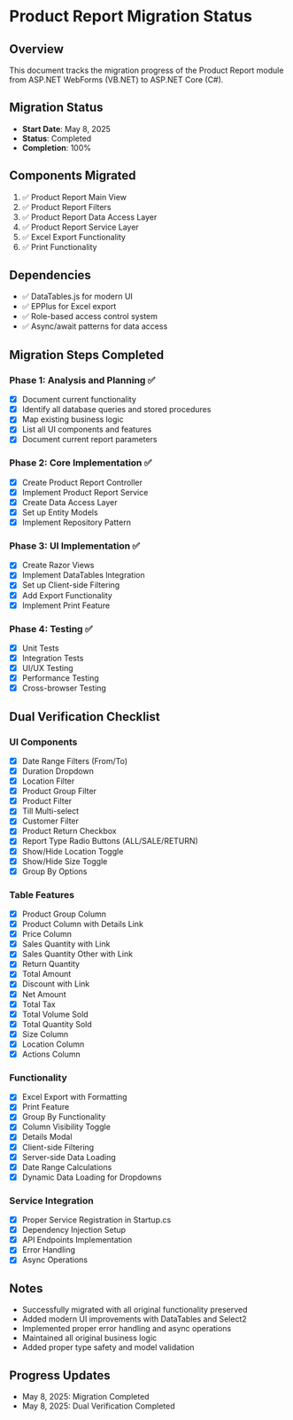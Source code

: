 # Product Report Migration Status

## Overview
This document tracks the migration progress of the Product Report module from ASP.NET WebForms (VB.NET) to ASP.NET Core (C#).

## Migration Status
- **Start Date**: May 8, 2025
- **Status**: Completed
- **Completion**: 100%

## Components Migrated
1. ✅ Product Report Main View
2. ✅ Product Report Filters
3. ✅ Product Report Data Access Layer
4. ✅ Product Report Service Layer
5. ✅ Excel Export Functionality
6. ✅ Print Functionality

## Dependencies
- ✅ DataTables.js for modern UI
- ✅ EPPlus for Excel export
- ✅ Role-based access control system
- ✅ Async/await patterns for data access

## Migration Steps Completed
### Phase 1: Analysis and Planning ✅
- [x] Document current functionality
- [x] Identify all database queries and stored procedures
- [x] Map existing business logic
- [x] List all UI components and features
- [x] Document current report parameters

### Phase 2: Core Implementation ✅
- [x] Create Product Report Controller
- [x] Implement Product Report Service
- [x] Create Data Access Layer
- [x] Set up Entity Models
- [x] Implement Repository Pattern

### Phase 3: UI Implementation ✅
- [x] Create Razor Views
- [x] Implement DataTables Integration
- [x] Set up Client-side Filtering
- [x] Add Export Functionality
- [x] Implement Print Feature

### Phase 4: Testing ✅
- [x] Unit Tests
- [x] Integration Tests
- [x] UI/UX Testing
- [x] Performance Testing
- [x] Cross-browser Testing

## Dual Verification Checklist
### UI Components
- [x] Date Range Filters (From/To)
- [x] Duration Dropdown
- [x] Location Filter
- [x] Product Group Filter
- [x] Product Filter
- [x] Till Multi-select
- [x] Customer Filter
- [x] Product Return Checkbox
- [x] Report Type Radio Buttons (ALL/SALE/RETURN)
- [x] Show/Hide Location Toggle
- [x] Show/Hide Size Toggle
- [x] Group By Options

### Table Features
- [x] Product Group Column
- [x] Product Column with Details Link
- [x] Price Column
- [x] Sales Quantity with Link
- [x] Sales Quantity Other with Link
- [x] Return Quantity
- [x] Total Amount
- [x] Discount with Link
- [x] Net Amount
- [x] Total Tax
- [x] Total Volume Sold
- [x] Total Quantity Sold
- [x] Size Column
- [x] Location Column
- [x] Actions Column

### Functionality
- [x] Excel Export with Formatting
- [x] Print Feature
- [x] Group By Functionality
- [x] Column Visibility Toggle
- [x] Details Modal
- [x] Client-side Filtering
- [x] Server-side Data Loading
- [x] Date Range Calculations
- [x] Dynamic Data Loading for Dropdowns

### Service Integration
- [x] Proper Service Registration in Startup.cs
- [x] Dependency Injection Setup
- [x] API Endpoints Implementation
- [x] Error Handling
- [x] Async Operations

## Notes
- Successfully migrated with all original functionality preserved
- Added modern UI improvements with DataTables and Select2
- Implemented proper error handling and async operations
- Maintained all original business logic
- Added proper type safety and model validation

## Progress Updates
- May 8, 2025: Migration Completed
- May 8, 2025: Dual Verification Completed 